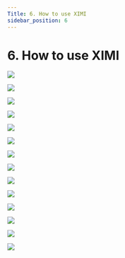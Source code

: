 ```yaml
---
Title: 6. How to use XIMI
sidebar_position: 6
---
```


# 6. How to use XIMI

![](/img/new-user-manual/child-raspi/10-fullscreen.png)

![](/img/new-user-manual/child-raspi/11-refresh.png)

![](/img/new-user-manual/child-raspi/12-rooms.png)

![](/img/new-user-manual/child-raspi/13-testcam.png)

![](/img/new-user-manual/child-raspi/14-testcam.png)

![](/img/new-user-manual/child-raspi/15-testaudio.png)

![](/img/new-user-manual/child-raspi/16-testaudio.png)

![](/img/new-user-manual/child-raspi/17-password.png)

![](/img/new-user-manual/child-raspi/18-name.png)

![](/img/new-user-manual/child-raspi/19-joined.png)

![](/img/new-user-manual/child-raspi/20-joined.png)

![](/img/new-user-manual/child-raspi/21-joined.png)

![](/img/new-user-manual/child-raspi/22-joined.png)

![](/img/new-user-manual/child-raspi/23-exit.png)
